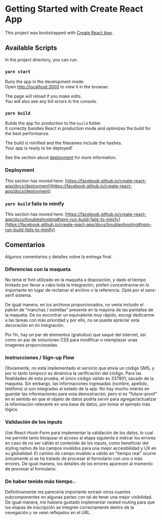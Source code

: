 # Getting Started with Create React App

This project was bootstrapped with [Create React App](https://github.com/facebook/create-react-app).

## Available Scripts

In the project directory, you can run:

### `yarn start`

Runs the app in the development mode.\
Open [http://localhost:3000](http://localhost:3000) to view it in the browser.

The page will reload if you make edits.\
You will also see any lint errors in the console.

### `yarn build`

Builds the app for production to the `build` folder.\
It correctly bundles React in production mode and optimizes the build for the best performance.

The build is minified and the filenames include the hashes.\
Your app is ready to be deployed!

See the section about [deployment](https://facebook.github.io/create-react-app/docs/deployment) for more information.

### Deployment

This section has moved here: [https://facebook.github.io/create-react-app/docs/deployment](https://facebook.github.io/create-react-app/docs/deployment)

### `yarn build` fails to minify

This section has moved here: [https://facebook.github.io/create-react-app/docs/troubleshooting#npm-run-build-fails-to-minify](https://facebook.github.io/create-react-app/docs/troubleshooting#npm-run-build-fails-to-minify)


## Comentarios

Algunos comentarios y detalles sobre la entrega final.

### Diferencias con la maqueta

No tenía el font utilizado en la maqueta a disposición, y dado el tiempo limitado por llevar a cabo toda la integración, 
preferí concentrarme en lo importante en lugar de reclamar el archivo o la referencia. Opté por el sans-serif sistema.

De igual manera, en los archivos proporcionados, no venía incluido el patrón de "manchas / estrellas" presente en la mayoría de las pantallas
de la maqueta. De no encontrar un equivalente muy rápido, escogí dedicarme a las tareas con más prioridad y por ello, 
no se puede apreciar esta decoración en mi integración.

Por fin, hay un par de elementos (gratuitos) que saqué del internet, así como un par de soluciones CSS para modificar o reemplazar 
unas imagenes proporcionadas. 

### Instrucciones / Sign-up Flow

Obviamente, no está implementado el servicio que envia un código SMS, y por lo tanto tampoco es dinámica la verificación del código.
Para las finalidades de esta prueba, el único código válido es 337801, sacado de la maqueta. Sin embargo, las informaciones ingresadas
(nombre, apellido, teléfono) sí son integradas al estado de la app. No hay mucho interés en guardar las informaciones para esta demostración,
pero sí es "future-proof" en el sentido en que el objeto de datos podría servir para agregar/actualizar la información relevante en una base de
datos, por tomar el ejemplo más lógico.

### Validación de los inputs

Usé React-Hook-Form para implementar la validación de los datos, lo cual me permite tanto bloquear el acceso al etapa siguiente e indicar 
los errores en caso de no ser válido el contenido de los inputs, como beneficiar del styling nativo de los campos inválidos para una mejor 
accesibilidad y UX en su globalidad. El cambio de campo inválido a válido en "tiempo real" ocurre únicamente si se ha tratado de procesar 
el formulario con uno o más errores. De igual manera, los detalles de los errores aparecen al momento de procesar el formulario.

### De haber tenido más tiempo..

Definitivamente me parecería importante extraer otros cuantos subcomponentes en algunas partes con tal de tener una mejor visibilidad.
De igual manera, me hubiera gustado implementar nested routing para que los etapas de inscripción se integren correctamente dentro de la navegación
y se vean reflejados en el URL.  


